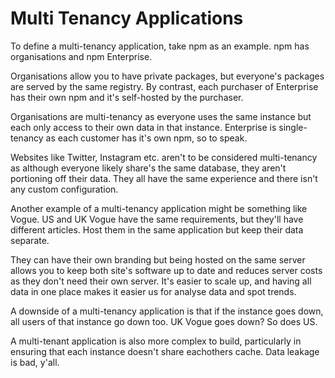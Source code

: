 # Multi Tenancy Applications

To define a multi-tenancy application, take npm as an example. npm has organisations and npm Enterprise.

Organisations allow you to have private packages, but everyone's packages are served by the same registry. By contrast, each purchaser of Enterprise has their own npm and it's self-hosted by the purchaser.

Organisations are multi-tenancy as everyone uses the same instance but each only access to their own data in that instance. Enterprise is single-tenancy as each customer has it's own npm, so to speak.

Websites like Twitter, Instagram etc. aren't to be considered multi-tenancy as although everyone likely share's the same database, they aren't portioning off their data. They all have the same experience and there isn't any custom configuration.

Another example of a multi-tenancy application might be something like Vogue. US and UK Vogue have the same requirements, but they'll have different articles. Host them in the same application but keep their data separate.

They can have their own branding but being hosted on the same server allows you to keep both site's software up to date and reduces server costs as they don't need their own server. It's easier to scale up, and having all data in one place makes it easier us for analyse data and spot trends.

A downside of a multi-tenancy application is that if the instance goes down, all users of that instance go down too. UK Vogue goes down? So does US.

A multi-tenant application is also more complex to build, particularly in ensuring that each instance doesn't share eachothers cache. Data leakage is bad, y'all.

